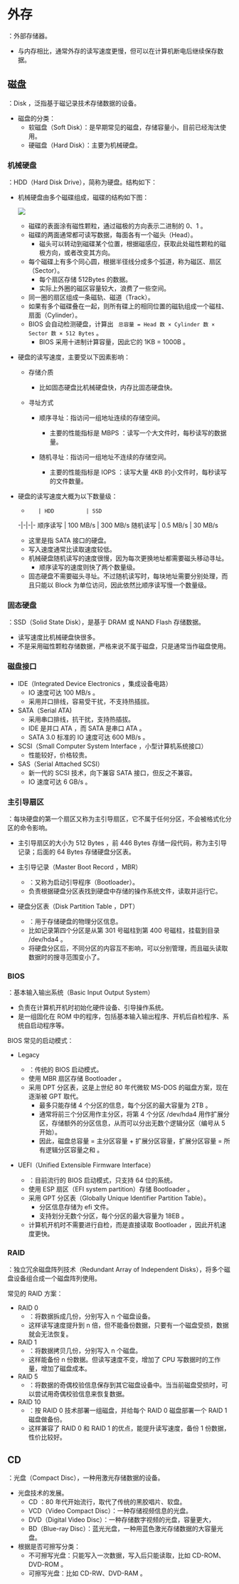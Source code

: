 # 外存

：外部存储器。
- 与内存相比，通常外存的读写速度更慢，但可以在计算机断电后继续保存数据。

## 磁盘

：Disk ，泛指基于磁记录技术存储数据的设备。
- 磁盘的分类：
  - 软磁盘（Soft Disk）：是早期常见的磁盘，存储容量小，目前已经淘汰使用。
  - 硬磁盘（Hard Disk）：主要为机械硬盘。

### 机械硬盘

：HDD（Hard Disk Drive），简称为硬盘。结构如下：

- 机械硬盘由多个磁碟组成，磁碟的结构如下图：

  ![](./disk.jpg)

  - 磁碟的表面涂有磁性颗粒，通过磁极的方向表示二进制的 0、1 。
  - 磁碟的两面通常都可读写数据，每面各有一个磁头（Head）。
    - 磁头可以转动到磁碟某个位置，根据磁感应，获取此处磁性颗粒的磁极方向，或者改变其方向。
  - 每个磁碟上有多个同心圆，根据半径线分成多个弧道，称为磁区、扇区（Sector）。
    - 每个扇区存储 512Bytes 的数据。
    - 实际上外圈的磁区容量较大，浪费了一些空间。
  - 同一圈的扇区组成一条磁轨、磁道（Track）。
  - 如果有多个磁碟叠在一起，则所有碟上的相同位置的磁轨组成一个磁柱、扇面（Cylinder）。
  - BIOS 会自动检测硬盘，计算出 ` 总容量 = Head 数 × Cylinder 数 × Sector 数 × 512 Bytes` 。
    - BIOS 采用十进制计算容量，因此它的 1KB = 1000B 。

- 硬盘的读写速度，主要受以下因素影响：
  - 存储介质
    - 比如固态硬盘比机械硬盘快，内存比固态硬盘快。

  - 寻址方式
    - 顺序寻址：指访问一组地址连续的存储空间。
      - 主要的性能指标是 MBPS ：读写一个大文件时，每秒读写的数据量。

    - 随机寻址：指访问一组地址不连续的存储空间。
      - 主要的性能指标是 IOPS ：读写大量 4KB 的小文件时，每秒读写的文件数量。

- 硬盘的读写速度大概为以下数量级：

  -        | HDD          | SSD
  -|-|-|-
  顺序读写  | 100 MB/s     | 300 MB/s
  随机读写  | 0.5 MB/s     | 30 MB/s

  - 这里是指 SATA 接口的硬盘。
  - 写入速度通常比读取速度较低。
  - 机械硬盘随机读写的速度很慢，因为每次更换地址都需要磁头移动寻址。
    - 顺序读写的速度则快了两个数量级。
  - 固态硬盘不需要磁头寻址。不过随机读写时，每块地址需要分别处理，而且只能以 Block 为单位访问，因此依然比顺序读写慢一个数量级。

### 固态硬盘

：SSD（Solid State Disk），是基于 DRAM 或 NAND Flash 存储数据。
- 读写速度比机械硬盘快很多。
- 不是采用磁性颗粒存储数据，严格来说不属于磁盘，只是通常当作磁盘使用。

### 磁盘接口

- IDE（Integrated Device Electronics ，集成设备电路）
  - IO 速度可达 100 MB/s 。
  - 采用并口排线，容易受干扰，不支持热插拔。
- SATA（Serial ATA)
  - 采用串口排线，抗干扰，支持热插拔。
  - IDE 是并口 ATA ，而 SATA 是串口 ATA 。
  - SATA 3.0 标准的 IO 速度可达 600 MB/s 。
- SCSI（Small Computer System Interface ，小型计算机系统接口）
  - 性能较好，价格较贵。
- SAS（Serial Attached SCSI）
  - 新一代的 SCSI 技术，向下兼容 SATA 接口，但反之不兼容。
  - IO 速度可达 6 GB/s 。

### 主引导扇区

：每块硬盘的第一个扇区又称为主引导扇区，它不属于任何分区，不会被格式化分区的命令影响。
- 主引导扇区的大小为 512 Bytes ，前 446 Bytes 存储一段代码，称为主引导记录；后面的 64 Bytes 存储硬盘分区表。

- 主引导记录（Master Boot Record ，MBR）
  - ：又称为启动引导程序（Bootloader）。
  - 负责根据硬盘分区表找到硬盘中存储的操作系统文件，读取并运行它。

- 硬盘分区表（Disk Partition Table ，DPT）
  - ：用于存储硬盘的物理分区信息。
  - 比如记录第四个分区是从第 301 号磁柱到第 400 号磁柱，挂载到目录 /dev/hda4 。
  - 将硬盘分区后，不同分区的内容互不影响，可以分别管理，而且磁头读取数据时的搜寻范围变小了。

### BIOS

：基本输入输出系统（Basic Input Output System）
- 负责在计算机开机时初始化硬件设备、引导操作系统。
- 是一组固化在 ROM 中的程序，包括基本输入输出程序、开机后自检程序、系统自启动程序等。

BIOS 常见的启动模式：
- Legacy
  - ：传统的 BIOS 启动模式。
  - 使用 MBR 扇区存储 Bootloader 。
  - 采用 DPT 分区表，这是上世纪 80 年代微软 MS-DOS 的磁盘方案，现在逐渐被 GPT 取代。
    - 最多只能存储 4 个分区的信息，每个分区的最大容量为 2TB 。
    - 通常将前三个分区用作主分区，将第 4 个分区 /dev/hda4 用作扩展分区，存储额外的分区信息，从而可以分出无数个逻辑分区（编号从 5 开始）。
    - 因此，磁盘总容量 = 主分区容量 + 扩展分区容量，扩展分区容量 = 所有逻辑分区容量之和 。

- UEFI（Unified Extensible Firmware Interface）
  - ：目前流行的 BIOS 启动模式，只支持 64 位的系统。
  - 使用 ESP 扇区（EFI system partition）存储 Bootloader 。
  - 采用 GPT 分区表（Globally Unique Identifier Partition Table）。
    - 分区信息存储为 efi 文件。
    - 支持划分无数个分区，每个分区的最大容量为 18EB 。
  - 计算机开机时不需要进行自检，而是直接读取 Bootloader ，因此开机速度更快。

### RAID

：独立冗余磁盘阵列技术（Redundant Array of Independent Disks），将多个磁盘设备组合成一个磁盘阵列使用。

常见的 RAID 方案：
- RAID 0
  - ：将数据拆成几份，分别写入 n 个磁盘设备。
  - 这样读写速度提升到 n 倍，但不能备份数据，只要有一个磁盘受损，数据就会无法恢复。
- RAID 1
  - ：将数据拷贝几份，分别写入 n 个磁盘。
  - 这样能备份 n 份数据。但读写速度不变，增加了 CPU 写数据时的工作量，增加了磁盘成本。
- RAID 5
  - ：将数据的奇偶校验信息保存到其它磁盘设备中。当当前磁盘受损时，可以尝试用奇偶校验信息来恢复数据。
- RAID 10
  - ：按 RAID 0 技术部署一组磁盘，并给每个 RAID 0 磁盘部署一个 RAID 1 磁盘做备份。
  - 这样兼容了 RAID 0 和 RAID 1 的优点，能提升读写速度，备份 1 份数据，性价比较好。

## CD

：光盘（Compact Disc），一种用激光存储数据的设备。
- 光盘技术的发展。
  - CD ：80 年代开始流行，取代了传统的黑胶唱片、软盘。
  - VCD（Video Compact Disc）：一种存储视频信息的光盘。
  - DVD（Digital Video Disc）：一种存储数字视频的光盘，容量更大，
  - BD（Blue-ray Disc）：蓝光光盘，一种用蓝色激光存储数据的大容量光盘。
- 根据是否可擦写分类：
  - 不可擦写光盘：只能写入一次数据，写入后只能读取，比如 CD-ROM、DVD-ROM 。
  - 可擦写光盘：比如 CD-RW、DVD-RAM 。
